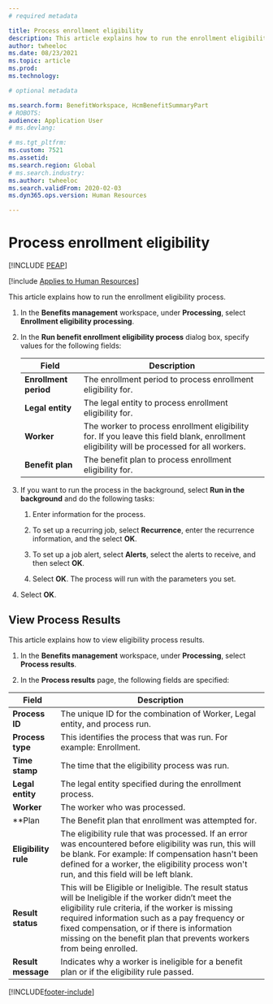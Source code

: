 ```yaml
---
# required metadata

title: Process enrollment eligibility
description: This article explains how to run the enrollment eligibility process.
author: twheeloc
ms.date: 08/23/2021
ms.topic: article
ms.prod: 
ms.technology: 

# optional metadata

ms.search.form: BenefitWorkspace, HcmBenefitSummaryPart
# ROBOTS: 
audience: Application User
# ms.devlang: 

# ms.tgt_pltfrm: 
ms.custom: 7521
ms.assetid: 
ms.search.region: Global
# ms.search.industry: 
ms.author: twheeloc
ms.search.validFrom: 2020-02-03
ms.dyn365.ops.version: Human Resources

---
```


# Process enrollment eligibility


[!INCLUDE [PEAP](../includes/peap-2.md)]

[!include [Applies to Human Resources](../includes/applies-to-hr.md)]

This article explains how to run the enrollment eligibility process.

1. In the **Benefits management** workspace, under **Processing**, select **Enrollment eligibility processing**.

2. In the **Run benefit enrollment eligibility process** dialog box, specify values for the following fields:

   | Field | Description |
   | --- | --- |
   | **Enrollment period** | The enrollment period to process enrollment eligibility for. |
   | **Legal entity** | The legal entity to process enrollment eligibility for. |
   | **Worker** | The worker to process enrollment eligibility for. If you leave this field blank, enrollment eligibility will be processed for all workers. |
   | **Benefit plan** | The benefit plan to process enrollment eligibility for.

3. If you want to run the process in the background, select **Run in the background** and do the following tasks:

   1. Enter information for the process.

   2. To set up a recurring job, select **Recurrence**, enter the recurrence information, and the select **OK**.

   3. To set up a job alert, select **Alerts**, select the alerts to receive, and then select **OK**.

   4. Select **OK**. The process will run with the parameters you set.

4. Select **OK**.

## View Process Results

This article explains how to view eligibility process results.

1.	In the **Benefits management** workspace, under **Processing**, select **Process results**.

2.	In the **Process results** page, the following fields are specified:

   | Field | Description |
   | --- | --- |
   | **Process ID** | The unique ID for the combination of Worker, Legal entity, and process run. |
   | **Process type** | This identifies the process that was run. For example:  Enrollment. |
   | **Time stamp** | The time that the eligibility process was run. |
   | **Legal entity** | The legal entity specified during the enrollment process. |
   | **Worker** | The worker who was processed. |
   | **Plan | The Benefit plan that enrollment was attempted for. |
   | **Eligibility rule** | The eligibility rule that was processed. If an error was encountered before eligibility was run, this will be blank. For example: If compensation hasn't been defined for a worker, the eligibility process won't run, and this field will be left blank. |
   | **Result status** | This will be Eligible or Ineligible. The result status will be Ineligible if the worker didn’t meet the eligibility rule criteria, if the worker is missing required information such as a pay frequency or fixed compensation, or if there is information missing on the benefit plan that prevents workers from being enrolled. |
   | **Result message** | Indicates why a worker is ineligible for a benefit plan or if the eligibility rule passed. |



[!INCLUDE[footer-include](../includes/footer-banner.md)]
